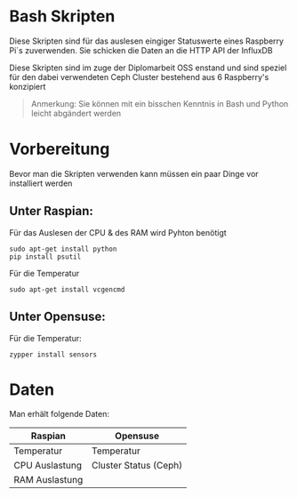 # Bash Skripten
Diese Skripten sind für das auslesen eingiger Statuswerte eines
Raspberry Pi´s zuverwenden. Sie schicken die Daten an die HTTP API
der InfluxDB

Diese Skripten sind im zuge der Diplomarbeit OSS
enstand und sind speziel für den dabei verwendeten 
Ceph Cluster bestehend aus 6 Raspberry's konzipiert

> Anmerkung:
> Sie können mit ein bisschen Kenntnis in 
> Bash und Python leicht abgändert werden
# Vorbereitung

Bevor man die Skripten verwenden kann müssen ein 
paar Dinge vor installiert werden

## Unter Raspian:

Für das Auslesen der CPU & des RAM wird Pyhton benötigt  

```
sudo apt-get install python
pip install psutil
```
Für die Temperatur
```
sudo apt-get install vcgencmd
```
## Unter Opensuse:

Für die Temperatur:
```
zypper install sensors
```
# Daten
Man erhält folgende Daten:

   Raspian 	 | 	Opensuse
------------ | -------------
Temperatur | Temperatur
CPU Auslastung | Cluster Status (Ceph)
RAM Auslastung |